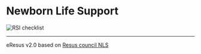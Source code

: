 # Newborn Life Support
![RSI checklist](http://127.0.0.1:8887/nls.png)

--- 
eResus v2.0 based on [Resus council NLS](https://www.resus.org.uk/resuscitation-guidelines/resuscitation-and-support-of-transition-of-babies-at-birth/)
<!--stackedit_data:
eyJoaXN0b3J5IjpbLTIyMDQ0NTE5NV19
-->